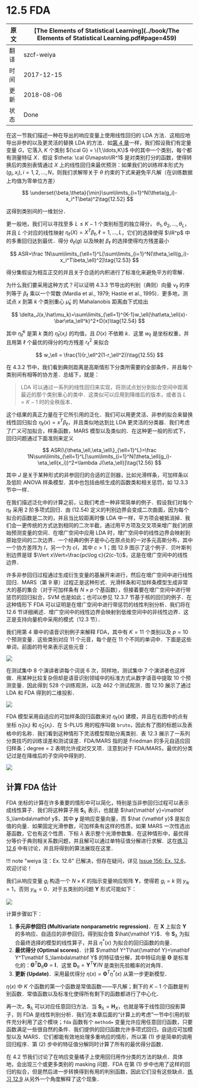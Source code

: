 # 12.5 FDA

| 原文   | [The Elements of Statistical Learning](../book/The Elements of Statistical Learning.pdf#page=459) |
| ---- | ---------------------------------------- |
| 翻译   | szcf-weiya                               |
| 时间   | 2017-12-15                   |
| 更新 | 2018-08-06|
| 状态 | Done|

在这一节我们描述一种在导出的响应变量上使用线性回归的 LDA 方法．这相应地导出非参的以及更灵活的替换 LDA 的方法．如[第 4 章](04-Linear-Methods-for-Classification/4.1-Introduction/index.html)一样，我们假设我们有定量变量 $G$，它落入 $K$ 个类别 ${\cal G} = \{1,\ldots,K\}$ 中的其中一个类别，每个都有测量特征 $X$．假设 $\theta: \cal G\mapsto\IR^1$ 是对类别打分的函数，使得转换后的类别表情通过 $X$ 上的线性回归来最优预测：如果我们的训练样本形式为 $(g_i,x_i),i=1,2,\ldots,N$，则我们求解带关于 $\theta$ 约束的下式来避免平凡解（在训练数据上均值为零单位方差）

$$
\underset{\beta,\theta}{\min}\sum\limits_{i=1}^N(\theta(g_i)-x_i^T\beta)^2\tag{12.52}
$$

这得到类别间的一维划分．

更一般地，我们可以寻找至多 $L\le K-1$ 个类别标签的独立得分， $\theta_1,\theta_2,\ldots,\theta_L$，并且 $L$ 个对应的线性映射 $\eta_\ell(X)=X^T\beta_\ell,\ell=1,\ldots,L$，它们的选择使得 $\IR^p$ 中的多重回归达到最优．得分 $\theta_\ell(g)$ 以及映射 $\beta_\ell$ 的选择使得均方残差最小

$$
ASR=\frac 1N\sum\limits_{\ell=1}^L[\sum\limits_{i=1}^N(\theta_\ell(g_i)-x_i^T\beta_\ell)^2]\tag{12.53}
$$

得分集假设为相互正交的并且关于合适的内积进行了标准化来避免平方的零解．

为什么我们要采用这种方式？可以证明 4.3.3 节导出的判别（典则）向量 $\nu_\ell$ 的序列等于 $\beta_\ell$ 乘以一个常数 (Mardia et al., 1979; Hastie et al., 1995)．更多地，测试点 $x$ 到第 $k$ 个类别重心 $\hat\mu_k$ 的 Mahalanobis 距离由下式给出

$$
\delta_J(x,\hat\mu_k)=\sum\limits_{\ell=1}^{K-1}w_\ell(\hat\eta_\ell(x)-\bar\eta_\ell^k)^2+D(x)\tag{12.54}
$$

其中 $\bar \eta_\ell^k$ 是第 $k$ 类的 $\hat\eta_\ell(x_i)$ 的均值，且 $D(x)$ 不依赖 $k$．这里 $w_\ell$ 是坐标权重，并且用第 $\ell$ 个最优的得分的均方残差 $r_\ell^2$ 来拟合

$$
w_\ell = \frac{1}{r_\ell^2(1-r_\ell^2)}\tag{12.55}
$$

在 4.3.2 节中，我们看到典则距离是高斯情形下分类所需要的全部条件，并且每个类别间有相等的协方差．总结下，就是：

> LDA 可以通过一系列的线性回归来实现，将测试点划分到拟合空间中距离最近的那个类别重心的类中．这类似可以应用到降维后的版本，或者当 $L=K-1$ 时的全秩版本．

这个结果的真正力量在于它所引用的泛化．我们可以用更灵活、非参的拟合来替换线性回归拟合 $\eta_\ell(x)=x^T\beta_\ell$，并且类似地达到比 LDA 更灵活的分类器．我们考虑了广义可加拟合，样条函数，MARS 模型以及类似的．在这种更一般的形式下，回归问题通过下面准则来定义

$$
ASR(\{\theta_\ell,\eta_\ell\}_{\ell=1}^L)=\frac 1N\sum\limits_{\ell=1}^L[\sum\limits_{i=1}^N(\theta_\ell(g_i)-\eta_\ell(x_i))^2+\lambda J(\eta_\ell)]\tag{12.56}
$$

其中 $J$ 是关于某种形式的非参回归的合适的正则器，比如光滑样条，可加样条以及低阶 ANOVA 样条模型．其中也包括由核生成的函数类和相关惩罚，如 12.3.3 节中一样．

在我们描述泛化中的计算之前，让我们考虑一种非常简单的例子．假设我们对每个 $\eta_\ell$ 采用 2 阶多项式回归．由 (12.54) 定义的判别边界会变成二次曲面，因为每个拟合的函数是二次的，并且当比较距离时像 LDA 中一样，平方项会被抵消掉．我们会一更传统的方式达到相同的二次半截，通过用平方项及交叉项来增广我们的原始预测变量的空间．在增广空间中应用 LDA 时，增广空间中的线性边界会映射到原始空间的二次边界．一个经典的例子是中心在原点处的一对多元高斯分布，其中一个协方差阵为 $I$，另一个为 $cI$，其中 $c>1$；图 12.9 图示了这个例子．贝叶斯判别边界是球 $\Vert x\Vert=\frac{pc\log c}{2(c-1)}$，这是在增广空间中的线性边界．

许多非参回归过程通过生成衍生变量的基展开来进行，然后在增广空间中进行线性回归．MARS（第 9 章）过程正是这种形式．光滑样条和可加样条模型生成非常大的基的集合（对于可加样条有 $N\times p$ 个基函数），但接着要在增广空间中进行带惩罚的回归拟合，SVM 也是如此；也可以参见 12.3.7 节基于核的回归的例子．在这种情形下 FDA 可以证明是在增广空间中进行带惩罚的线性判别分析．我们将在 12.6 节详细阐述．增广空间中的线性边界会映射到低维空间中的非线性边界．这正是支持向量机中采用的模式（12.3 节）．

我们用第 4 章中的语音识别例子来解释 FDA，其中有 $K=11$ 个类别以及 $p=10$ 个预测变量．这些类别对应 11 个元音，每个是在 11 个不同的单词中．下面是这些单词，前面的符号来表示这些元音：

![](../img/12/11vowel.png)

在测试集中 8 个演讲者讲每个词说 6 次，同样地，测试集中 7 个演讲者也这样做．用某种比较复杂但却是语音识别领域中的标准方式从数字语音中提取 10 个预测变量．因此得到 528 个训练观测，以及 462 个测试观测．图 12.10 展示了通过 LDA 和 FDA 得到的二维投影．

![](../img/12/fig12.10.png)

FDA 模型采用自适应的可加样条回归函数来对 $\eta_\ell(x)$ 建模，并且在右图中的点有坐标 $\hat\eta_1(x_i)$ 和 $\hat\eta_2(x_i)$．在 S-PLUS 用的程序叫做 `bruto`，因此有了图的标题以及表格中的名称．我们看到这种情形下灵活模型帮助分离类别．表 12.3 展示了一系列分类技巧的训练误差和测试误差．FDA/MARS 指的是 Friedman 的多元自适应回归样条；degree = 2 表明允许成对交叉项．注意到对于 FDA/MARS，最优的分类记过是在降维后的子空间中得到的．

![](../img/12/tab12.3.png)

## 计算 FDA 估计

FDA 坐标的计算在许多重要的情形中可以简化，特别是当非参回归过程可以表示成线性算子．我们将这种算子用 $\mathbf S_\lambda$ 表示，也就是 $\hat{\mathbf y}=\mathbf S_\lambda\mathbf y$，其中 $\mathbf y$ 是响应变量向量，而 $\hat {\mathbf y}$ 是拟合值的向量．如果固定光滑参数，可加样条有这样的性质，如果 MARS 一次性选出基函数，它也有这个性质．下标 $\lambda$ 表示整个光滑参数集．在这种情形中，最优得分等价于典则相关系数问题，并且解可以通过单特征值分解进行求解．这在[练习 12.6](https://github.com/szcf-weiya/ESL-CN/issues/156) 中有讨论，并且将得到的算法展现在这里．

!!! note "weiya 注：Ex. 12.6"
    已解决，但存在疑问，详见 [Issue 156: Ex. 12.6](https://github.com/szcf-weiya/ESL-CN/issues/156)，欢迎讨论！

我们从响应变量 $g_i$ 构造一个 $N\times K$ 的指示变量响应矩阵 $\mathbf Y$，使得若 $g_i=k$ 则 $y_{ik}=1$，否则 $y_{ik}=0$．对于五类别的问题 $\mathbf Y$ 形式可能如下：

![](../img/12/cl5example.png)

计算步骤如下：

1. **多元非参回归 (Multivariate nonparametric regression)**．在 $\mathbf X$ 上拟合 $\mathbf Y$ 的多响应、自适应的非参回归，得到拟合值 $\hat{\mathbf Y}$．令 $\mathbf S_\lambda$ 为拟合最终选择的模型的线性算子，并且 $\eta^*(x)$ 为拟合的回归函数的向量．
2. **最优得分 (Optimal scores)**．计算 $\mathbf Y^T\hat{\mathbf Y}=\mathbf Y^T\mathbf S_\lambda\mathbf Y$ 的特征值分解，其中特征向量 $\mathbf \Theta$ 是标准化的：$\mathbf \Theta^T\mathbf D_\pi\mathbf \Theta = \mathbf I$．这里 $\mathbf D_\pi = \mathbf Y^T\mathbf Y/N$ 是类别先验概率的对角阵．
3. **更新 (Update)**．采用最优得分 $\eta(x)=\mathbf\Theta^T\eta^*(x)$ 从第一步更新模型．

$\eta(x)$ 中 $K$ 个函数的第一个函数是常值函数——平凡解；剩下的 $K-1$ 个函数是判别函数．常值函数以及标准化使得所有剩下的函数都进行了中心化．

再一次，$\mathbf S_\lambda$ 可以对应任意回归方法．当 $\mathbf S_\lambda=\mathbf H_X$，也就是等于线性回归投影算子，则 FDA 是线性判别分析．我们在本章后面的“计算上的考虑”一节中引用的软件充分利用了这个模块；`fda` 函数有个 `method=` 变量允许应用任意回归函数，只要函数满足一些很自然的条件．我们提供的回归函数允许多项式回归，自适应可加模型以及 MARS．它们都能有效地处理多重响应的情形，所以第 (1) 步是简单的调用回归程序．第 (2) 步中的特征值分解同时计算了所有的最优得分函数．

在 4.2 节我们讨论了在响应变量橘子上使用回归用作分类的方法的缺点．具体地，会出现三个或更多类别的 masking 问题．FDA 在第 (1) 步中也用了这样的回归的拟合，但是然后进一步转换得到有用的判别函数，因此它们没有这些缺点．[练习 12.9](https://github.com/szcf-weiya/ESL-CN/issues/154) 从另外一个角度解释了这个现象．